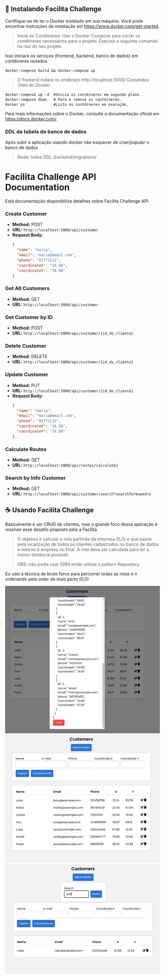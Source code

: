 ## 🚀 Instalando Facilita Challenge

Certifique-se de ter o Docker instalado em sua máquina. Você pode encontrar instruções de instalação em https://www.docker.com/get-started.

> Inicie os Contêineres:
> Use o Docker Compose para iniciar os contêineres necessários para o projeto. Execute o seguinte comando na raiz do seu projeto

Isso iniciará os serviços (frontend, backend, banco de dados) em contêineres isolados.

```
docker-compose build && docker-compose up
```

> O frontend rodará no endereço http://localhost:3000/
> Comandos Úteis do Docker:

```
docker-compose up -d  #Inicia os contêineres em segundo plano.
docker-compose down   # Para e remove os contêineres.
docker ps             #Lista os contêineres em execução.
```

Para mais informações sobre o Docker, consulte a documentação oficial em https://docs.docker.com/.

### DDL da tabela do banco de dados

Após subir a aplicação usando docker não esquecer de criar/popular o banco de dados

> Rodar todos DDL./backend/migrations/

# Facilita Challenge API Documentation

Está documentação disponibiliza detalhes sobre Facilita Challenge API

### Create Customer

- **Method:** POST
- **URL:** `http://localhost:5000/api/customer`
- **Request Body:**
  ```json
  {
    "name": "maria",
    "email": "maria@email.com",
    "phone": "91771111",
    "coordinateX": "34.56",
    "coordinateY": "78.90"
  }
  ```

### Get All Customers

- **Method:** GET
- **URL:** `http://localhost:5000/api/customer`

### Get Customer by ID

- **Method:** POST
- **URL:** `http://localhost:5000/api/customer/{id_do_cliente}`

### Delete Customer

- **Method:** DELETE
- **URL:** `http://localhost:5000/api/customer/{id_do_cliente}`

### Update Customer

- **Method:** PUT
- **URL:** `http://localhost:5000/api/customer/{id_do_cliente}`
- **Request Body:**
  ```json
  {
    "name": "maria",
    "email": "maria@email.com",
    "phone": "91771111",
    "coordinateX": "34.56",
    "coordinateY": "78.90"
  }
  ```

### Calculate Routes

- **Method:** GET
- **URL:** `http://localhost:5000/api/routes/calculate}`

### Search by Info Customer

- **Method:** GET
- **URL:** `http://localhost:5000/api/customer/search?searchTerm=pedro`

## ☕ Usando Facilita Challenge

Basicamente é um CRUD de clientes, mas o grande foco dessa aplicação é resolver esse desafio proposto pela a Facilita

> O objetivo é calcular a rota partindo da empresa (0,0) e que passe pela localização de todos os clientes cadastrados no banco de dados e retorne à empresa no final. A rota deve ser calculada para ter a menor distância possível.

> OBS: não podia usar ORM então utilizei o pattern Repository

Eu usei a técnica de brute force para percorrer todas as rotas e ir ordenando pela order de mais perto (0,0)

![Demonstração](./images/modal-exemple.png)
![Frontend](./images/frontend.png)
![Search](./images/search.png)
